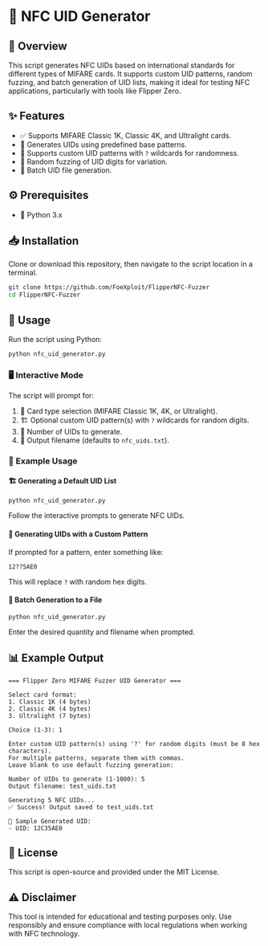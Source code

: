 # 🔑 NFC UID Generator

## 📌 Overview
This script generates NFC UIDs based on international standards for different types of MIFARE cards. It supports custom UID patterns, random fuzzing, and batch generation of UID lists, making it ideal for testing NFC applications, particularly with tools like Flipper Zero.

## ✨ Features
- ✅ Supports MIFARE Classic 1K, Classic 4K, and Ultralight cards.
- 🔄 Generates UIDs using predefined base patterns.
- 🎨 Supports custom UID patterns with `?` wildcards for randomness.
- 🎲 Random fuzzing of UID digits for variation.
- 📂 Batch UID file generation.

## ⚙️ Prerequisites
- 🐍 Python 3.x

## 📥 Installation
Clone or download this repository, then navigate to the script location in a terminal.

```bash
git clone https://github.com/FoeXploit/FlipperNFC-Fuzzer
cd FlipperNFC-Fuzzer
```

## 🚀 Usage
Run the script using Python:

```bash
python nfc_uid_generator.py
```

### 🖥️ Interactive Mode
The script will prompt for:
1. 📌 Card type selection (MIFARE Classic 1K, 4K, or Ultralight).
2. 🏗️ Optional custom UID pattern(s) with `?` wildcards for random digits.
3. 🔢 Number of UIDs to generate.
4. 📝 Output filename (defaults to `nfc_uids.txt`).

### 📜 Example Usage
#### 🏗️ Generating a Default UID List
```
python nfc_uid_generator.py
```
Follow the interactive prompts to generate NFC UIDs.

#### 🎨 Generating UIDs with a Custom Pattern
If prompted for a pattern, enter something like:
```
12??5AE0
```
This will replace `?` with random hex digits.

#### 📂 Batch Generation to a File
```
python nfc_uid_generator.py
```
Enter the desired quantity and filename when prompted.

## 📊 Example Output
```
=== Flipper Zero MIFARE Fuzzer UID Generator ===

Select card format:
1. Classic 1K (4 bytes)
2. Classic 4K (4 bytes)
3. Ultralight (7 bytes)

Choice (1-3): 1

Enter custom UID pattern(s) using '?' for random digits (must be 8 hex characters). 
For multiple patterns, separate them with commas.
Leave blank to use default fuzzing generation:

Number of UIDs to generate (1-1000): 5
Output filename: test_uids.txt

Generating 5 NFC UIDs...
✅ Success! Output saved to test_uids.txt

📌 Sample Generated UID:
- UID: 12C35AE0
```

## 📜 License
This script is open-source and provided under the MIT License.

## ⚠️ Disclaimer
This tool is intended for educational and testing purposes only. Use responsibly and ensure compliance with local regulations when working with NFC technology.

